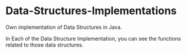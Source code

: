 # Data-Structures-Implementations
Own implementation of Data Structures in Java.

In Each of the Data Structure Implementation, you can see the functions related to those data structures.
